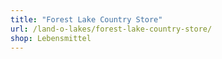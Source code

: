 ```yaml
---
title: "Forest Lake Country Store"
url: /land-o-lakes/forest-lake-country-store/
shop: Lebensmittel
---
```

